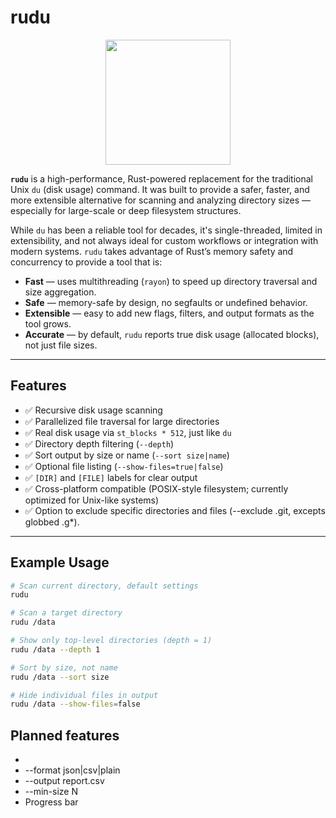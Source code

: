 # rudu

<div align="center">
  <img src="https://github.com/user-attachments/assets/721ab886-1d01-4572-9f9f-63dc77ef2698" width="200" height="200" />
</div>

**`rudu`** is a high-performance, Rust-powered replacement for the traditional Unix `du` (disk usage) command. It was built to provide a safer, faster, and more extensible alternative for scanning and analyzing directory sizes — especially for large-scale or deep filesystem structures.

While `du` has been a reliable tool for decades, it's single-threaded, limited in extensibility, and not always ideal for custom workflows or integration with modern systems. `rudu` takes advantage of Rust’s memory safety and concurrency to provide a tool that is:

- **Fast** — uses multithreading (`rayon`) to speed up directory traversal and size aggregation.
- **Safe** — memory-safe by design, no segfaults or undefined behavior.
- **Extensible** — easy to add new flags, filters, and output formats as the tool grows.
- **Accurate** — by default, `rudu` reports true disk usage (allocated blocks), not just file sizes.

---

## Features

- ✅ Recursive disk usage scanning
- ✅ Parallelized file traversal for large directories
- ✅ Real disk usage via `st_blocks * 512`, just like `du`
- ✅ Directory depth filtering (`--depth`)
- ✅ Sort output by size or name (`--sort size|name`)
- ✅ Optional file listing (`--show-files=true|false`)
- ✅ `[DIR]` and `[FILE]` labels for clear output
- ✅ Cross-platform compatible (POSIX-style filesystem; currently optimized for Unix-like systems)
- ✅ Option to exclude specific directories and files (--exclude .git, excepts globbed .g*). 

---

## Example Usage

```bash
# Scan current directory, default settings
rudu

# Scan a target directory
rudu /data

# Show only top-level directories (depth = 1)
rudu /data --depth 1

# Sort by size, not name
rudu /data --sort size

# Hide individual files in output
rudu /data --show-files=false
```

## Planned features

- 
- --format json|csv|plain
- --output report.csv
- --min-size N
- Progress bar 

